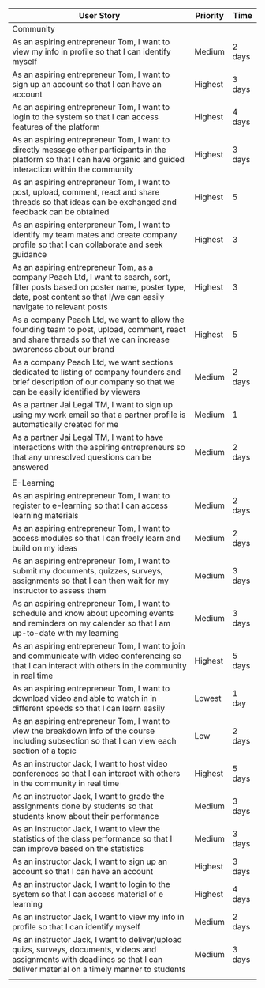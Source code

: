 <!-- P1 means most priority, P5 means least priority.
-->
| User Story |Priority| Time |
| ---------- | -------- |-------- |
| Community |
| As an aspiring entrepreneur Tom, I want to view my info in profile so that I can identify myself | Medium| 2 days |
| As an aspiring entrepreneur Tom, I want to sign up an account so that I can have an account| Highest | 3 days |
| As an aspiring entrepreneur Tom, I want to login to the system so that I can access features of the platform| Highest | 4 days |
| As an aspiring entrepreneur Tom, I want to directly message other participants in the platform so that I can have organic and guided interaction within the community | Highest | 3 days| 
| As an aspiring entrepreneur Tom, I want to post, upload, comment, react and share threads so that ideas can be exchanged and feedback can be obtained | Highest | 5 |
| As an aspiring enterpreneur Tom, I want to identify my team mates and create company profile so that I can collaborate and seek guidance | Highest | 3 |
| As an aspiring entrepreneur Tom, as a company Peach Ltd, I want to search, sort, filter posts based on poster name, poster type, date, post content so that I/we can easily navigate to relevant posts | Highest | 3 |
| As a company Peach Ltd, we want to allow the founding team to post, upload, comment, react and share threads so that we can increase awareness about our brand | Highest | 5 |
| As a company Peach Ltd, we want sections dedicated to listing of company founders and brief description of our company so that we can be easily identified by viewers | Medium | 2 days |
| As a partner Jai Legal TM, I want to sign up using my work email so that a partner profile is automatically created for me | Medium | 1 |
| As a partner Jai Legal TM, I want to have interactions with the aspiring entrepreneurs so that any unresolved questions can be answered | Medium | 2 days |
|            |
| E-Learning |
| As an aspiring entrepreneur Tom, I want to register to e-learning so that I can access learning materials | Medium | 2 days |
| As an aspiring entrepreneur Tom, I want to access modules so that I can freely learn and build on my ideas | Medium | 2 days |
| As an aspiring entrepreneur Tom, I want to submit my documents, quizzes, surveys, assignments so that I can then wait for my instructor to assess them | Medium | 3 days |
| As an aspiring entrepreneur Tom, I want to schedule and know about upcoming events and reminders on my calender so that I am up-to-date with my learning | Medium | 3 days
| As an aspiring entrepreneur Tom, I want to join and communicate with video conferencing so that I can interact with others in the community in real time | Highest | 5 days |
| As an aspiring entrepreneur Tom, I want to download video and able to watch in in different speeds so that I can learn easily| Lowest | 1 day |
| As an aspiring entrepreneur Tom, I want to view the breakdown info of the course including subsection so that I can view each section of a topic| Low | 2 days |
| As an instructor Jack, I want to host video conferences so that I can interact with others in the community in real time | Highest | 5 days |
| As an instructor Jack, I want to grade the assignments done by students so that students know about their performance | Medium | 3 days |
| As an instructor Jack, I want to view the statistics of the class performance so that I can improve based on the statistics | Medium | 3 days |
| As an instructor Jack, I want to sign up an account so that I can have an account| Highest | 3 days |
| As an instructor Jack, I want to login to the system so that I can access material of e learning| Highest | 4 days |
| As an instructor Jack, I want to view my info in profile so that I can identify myself | Medium| 2 days |
| As an instructor Jack, I want to deliver/upload quizs, surveys, documents, videos and assignments with deadlines so that I can deliver material on a timely manner to students| Medium | 3 days|
||


